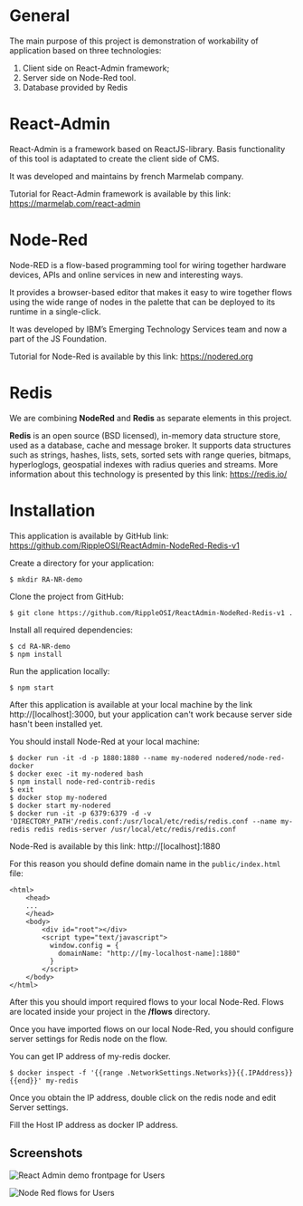 # General

The main purpose of this project is demonstration of workability of application based on three technologies:
1) Client side on React-Admin framework;
2) Server side on Node-Red tool.
3) Database provided by Redis

# React-Admin

React-Admin is a framework based on ReactJS-library. Basis functionality of this tool is adaptated to create the client side of CMS.

It was developed and maintains by french Marmelab company.

Tutorial for React-Admin framework is available by this link:
https://marmelab.com/react-admin

# Node-Red 

Node-RED is a flow-based programming tool for wiring together hardware devices, APIs and online services in new and interesting ways.
                                                                          
It provides a browser-based editor that makes it easy to wire together flows using the wide range of nodes in the palette that can be deployed to its runtime in a single-click.

It was developed by IBM’s Emerging Technology Services team and now a part of the JS Foundation.

Tutorial for Node-Red is available by this link:
https://nodered.org

# Redis

We are combining **NodeRed** and **Redis** as separate elements in this project.

**Redis** is an open source (BSD licensed), in-memory data structure store, used as a database, cache and message broker. It supports data structures such as strings, hashes, lists, sets, sorted sets with range queries, bitmaps, hyperloglogs, geospatial indexes with radius queries and streams. More information about this technology is presented by this link: https://redis.io/ 
  

# Installation

This application is available by GitHub link:
https://github.com/RippleOSI/ReactAdmin-NodeRed-Redis-v1

Create a directory for your application:
```
$ mkdir RA-NR-demo

```

Clone the project from GitHub:
```
$ git clone https://github.com/RippleOSI/ReactAdmin-NodeRed-Redis-v1 .
```

Install all required dependencies:
```
$ cd RA-NR-demo
$ npm install
```

Run the application locally:
``` 
$ npm start
```

After this application is available at your local machine by the link http://[localhost]:3000, but your application can't work because server side hasn't been installed yet.

You should install Node-Red at your local machine:
``` 
$ docker run -it -d -p 1880:1880 --name my-nodered nodered/node-red-docker
$ docker exec -it my-nodered bash
$ npm install node-red-contrib-redis
$ exit
$ docker stop my-nodered
$ docker start my-nodered
$ docker run -it -p 6379:6379 -d -v 'DIRECTORY_PATH'/redis.conf:/usr/local/etc/redis/redis.conf --name my-redis redis redis-server /usr/local/etc/redis/redis.conf
``` 

Node-Red is available by this link: http://[localhost]:1880

For this reason you should define domain name in the `public/index.html` file:

```
<html>
    <head>
    ...
    </head>
    <body>
        <div id="root"></div>
        <script type="text/javascript">
          window.config = {
            domainName: "http://[my-localhost-name]:1880"
          }
        </script>
    </body>
</html>
```

After this you should import required flows to your local Node-Red. Flows are located inside your project in the **/flows** directory.

Once you have imported flows on our local Node-Red, you should configure server settings for Redis node on the flow.

You can get IP address of my-redis docker.

```
$ docker inspect -f '{{range .NetworkSettings.Networks}}{{.IPAddress}}{{end}}' my-redis
```

Once you obtain the IP address, double click on the redis node and edit Server settings.

Fill the Host IP address as docker IP address.

## Screenshots

![React Admin demo frontpage for Users ](/img/ReactAdminOnNR.PNG)

![Node Red flows for Users ](/img/NR_flowsforRAdemo.PNG)
